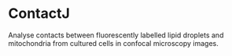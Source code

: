 # ContactJ
Analyse contacts between fluorescently labelled lipid droplets and mitochondria from cultured cells in confocal microscopy images. 
